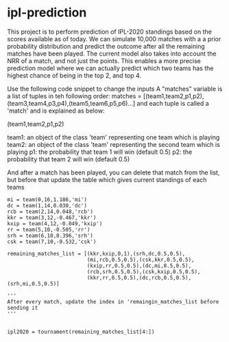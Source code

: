 # ipl-prediction
This project is to perform prediction of IPL-2020 standings based on the scores available as of today. 
We can simulate 10,000 matches with a a prior probability distribution and predict the outcome after all the remaining matches have been played. The current model also takes into account the NRR of a match, and not just the points. This enables a more precise prediction model where we can actually predict which two teams has the highest chance of being in the top 2, and top 4. 

Use the following code snippet to change the inputs
A "matches" variable is a list of tuples in teh following order: 
matches = [(team1,team2,p1,p2),(team3,team4,p3,p4),(team5,team6,p5,p6)...]
and each tuple is called a 'match' and is explained as below: 

(team1,team2,p1,p2)

team1: an object of the class 'team' representing one team which is playing
team2: an object of the class 'team' representing the second team which is playing
p1: the probability that team 1 will win (default 0.5)
p2: the probability that team 2 will win (default 0.5)

And after a match has been played, you can delete that match from the list, but before that update the table which gives current standings of each teams

    mi = team(0,16,1.186,'mi')
    dc = team(1,14,0.030,'dc')
    rcb = team(2,14,0.048,'rcb')
    kkr = team(3,12,-0.467,'kkr')
    kxip = team(4,12,-0.049,'kxip')
    rr = team(5,10,-0.505,'rr')
    srh = team(6,10,0.396,'srh')
    csk = team(7,10,-0.532,'csk')
    
    remaining_matches_list = [(kkr,kxip,0,1),(srh,dc,0.5,0.5),
                              (mi,rcb,0.5,0.5),(csk,kkr,0.5,0.5),
                              (kxip,rr,0.5,0.5),(dc,mi,0.5,0.5),
                              (rcb,srh,0.5,0.5),(csk,kxip,0.5,0.5),
                              (kkr,rr,0.5,0.5),(dc,rcb,0.5,0.5),(srh,mi,0.5,0.5)]
    
    '''
    After every match, update the index in 'remaingin_matches_list before sending it
    '''
    
    
    ipl2020 = tournament(remaining_matches_list[4:])
    
    
